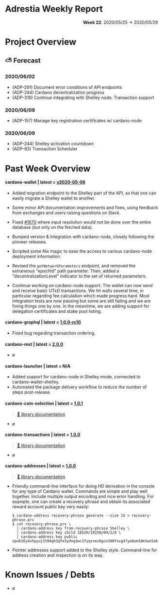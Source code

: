 # Adrestia Weekly Report

<p align="right">
  <strong>Week 22</strong>: 2020/05/25 → 2020/05/29
</p>

# Project Overview

## ⛅ Forecast

### 2020/06/02

- (ADP-291) Document error conditions of API endpoints
- (ADP-244) Cardano decentralization progress
- (ADP-319) Continue integrating with Shelley node: Transaction support

### 2020/06/09

- (ADP-157) Manage key registration certificates w/ cardano-node

### 2020/06/09

- (ADP-244) Shelley activation countdown
- (ADP-93) Transaction Scheduler

# Past Week Overview

#### cardano-wallet | latest = [v2020-05-06](https://github.com/input-output-hk/cardano-wallet/releases/v2020-05-06)

- Added migration endpoint to the Shelley part of the API, so that one can easily migrate a Shelley wallet to another.

- Some minor API documentation improvements and fixes, using feedback from exchanges and users raising questions on Slack.

- Fixed [#1670](https://github.com/input-output-hk/cardano-wallet/issues/1670) where input resolution would not be done 
  over the entire database (but only on the fetched data).

- Bumped version & integration with cardano-node, closely following the pioneer releases.

- Scripted some Nix magic to ease the access to various cardano-node deployment information.

- Revised the `getNetworkParameters` endpoint, and removed the extraneous "epochId" path parameter. Then, added a
  "decentralizationLevel" indicator to the set of returned parameters.

- Continue working on cardano-node support. The wallet can now send and receive basic UTxO transactions. We hit walls 
  several time, in particular regarding fee calculation which made progress hard. Most integration tests are now passing
  but some are still failing and we are fixing things one by one. In the meantime, we are adding support for delegation 
  certificates and stake pool listing.

#### cardano-graphql | latest = [1.0.0-rc10](https://github.com/input-output-hk/cardano-graphql/releases/tag/v1.0.0-rc.10)

- Fixed bug regarding transaction ordering. 

#### cardano-rest | latest = [2.0.0](https://github.com/input-output-hk/cardano-rest/releases/2.0.0)

- ø

#### cardano-launcher | latest = N/A

- Added support for cardano-node in Shelley mode, connected to cardano-wallet-shelley.
- Automated the package delivery workflow to reduce the number of steps post-release.

#### cardano-coin-selection | latest = [1.0.1](https://github.com/input-output-hk/cardano-graphql/releases/1.0.1)

> [:book: library documentation](https://input-output-hk.github.io/cardano-coin-selection/haddock/)

- ø

#### cardano-transactions | latest = [1.0.0](https://github.com/input-output-hk/cardano-transactions/releases/1.0.0)    

> [:book: library documentation](https://input-output-hk.github.io/cardano-transactions/haddock/)

- ø

#### cardano-addresses | latest = [1.0.0](https://github.com/input-output-hk/cardano-addresses/releases/1.0.0)

> [:book: library documentation](https://input-output-hk.github.io/cardano-addresses/haddock/)

- Friendly command-line interface for doing HD derivation in the console for any type of Cardano wallet. Commands are simple 
  and play well together. Include multiple output encoding and nice error handling. For example, one can create a recovery
  phrase and obtain its associated reward account public key very easily:

  ```console
  $ cardano-address recovery-phrase generate --size 15 > recovery-phrase.prv
  $ cat recovery-phrase.prv \
    | cardano-address key from-recovery-phrase Shelley \
    | cardano-address key child 1852H/1815H/0H/2/0 \
    | cardano-address key public 
  xpub16y4vhpyuj2t84gh2qfe3ydng3wc37yqzxev6gce380fvvg47ye8um3dm3wn5a64gt7l0fh5j6sjlugy655aqemlvk6gmkuna46xwj9g4frwzw
  ```

- Pointer addresses support added to the Shelley style. Command-line for address creation and inspection is on its way.

# Known Issues / Debts

- ø
